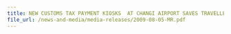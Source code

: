 ```yaml
---
title: NEW CUSTOMS TAX PAYMENT KIOSKS  AT CHANGI AIRPORT SAVES TRAVELLERS TIME 
file_url: /news-and-media/media-releases/2009-08-05-MR.pdf
---
```

